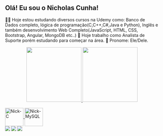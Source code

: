 ## Olá! Eu sou o Nicholas Cunha!
👨‍🎓 Hoje estou estudando diversos cursos na Udemy como: Banco de Dados completo, lógica de programação(C,C++,C#,Java e Python), Inglês e também desenvolvimento Web Completo(JavaScript, HTML, CSS, Bootstrap, Angular, MongoDB etc..)
🤵 Hoje trabalho como Analista de Suporte porém estudando para começar na área.
👨 Pronome: Ele/Dele.
<div align="center">
  <a href="https://https://github.com/JapherNick">
  <img height="180em" src="https://github-readme-stats.vercel.app/api?username=JapherNick&show_icons=true&theme=dark&include_all_commits=true&count_private=true"/>
  <img height="180em" src="https://github-readme-stats.vercel.app/api/top-langs/?username=JapherNick&layout=compact&langs_count=7&theme=dracula"/>
</div>
  <div style="display: inline_block"><br>
   <img align="center" alt="Nick-C" height="60" width="60"img src="https://cdn.jsdelivr.net/gh/devicons/devicon/icons/cplusplus/cplusplus-original.svg" />
    <img align="center" alt="Nick-MySQL" height="60" width="60" img src="https://cdn.jsdelivr.net/gh/devicons/devicon/icons/mysql/mysql-original-wordmark.svg" />
 <div> 
    <a href="https://www.instagram.com/nicktetsuyya/" target="_blank"><img src="https://img.shields.io/badge/-Instagram-%23E4405F?style=for-the-badge&logo=instagram&logoColor=white" target="_blank"></a>
 	   <a href = "mailto:nicholascunhasantos@gmail.com"><img src="https://img.shields.io/badge/-Gmail-%23333?style=for-the-badge&logo=gmail&logoColor=white" target="_blank"></a>
  <a href="https://www.linkedin.com/in/nicholas-cunha-a75a971b5/" target="_blank"><img src="https://img.shields.io/badge/-LinkedIn-%230077B5?style=for-the-badge&logo=linkedin&logoColor=white" target="_blank"></a> 
 

 
 
</div>
